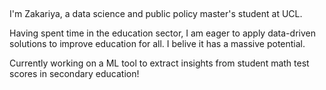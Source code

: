 ##

I'm Zakariya, a data science and public policy master's student at UCL.

Having spent time in the education sector, I am eager to apply data-driven solutions to improve education for all. I belive it has a massive potential.

Currently working on a ML tool to extract insights from student math test scores in secondary education!
